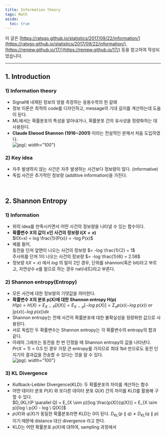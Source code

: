 ```yaml
---
title: Information theory
tags: Math
aside:
  toc: true
---
```


이 글은 [https://ratsgo.github.io/statistics/2017/09/22/information/](https://ratsgo.github.io/statistics/2017/09/22/information/), [https://reniew.github.io/17/](https://reniew.github.io/17/) 등을 참고하여 작성되었습니다.

<!--more-->

---

## 1. Introduction
### 1) Information theory
- Signal에 내재된 정보의 양을 측정하는 응용수학의 한 갈래
- 정보 이론은 최적의 code를 디자인하고, message의 기대 길이를 계산하는데 도움이 된다.
- ML에서는 확률분포의 특성을 알아내거나, 확률분포 간의 유사성을 정량화하는 데 사용된다.
- **Claude Elwood Shannon (1916~2001)** 이라는 전설적인 분께서 처음 도입하였다. <br>
![jpg](https://media.newyorker.com/photos/5909765cc14b3c606c1089f4/master/w_1023,c_limit/Roberts-Claude-Shannon.jpg){: width="100"}
### 2) Key idea
- 자주 발생하지 않는 사건은 자주 발생하는 사건보다 정보량이 많다. (informative)
- 독립 사건은 추가적인 정보량 (additive information)을 가진다.

<br>

## 2. Shannon Entropy
### 1) Information
- 위의 idea를 만족시키면서 어떤 사건의 정보량을 나타낼 수 있는 함수이다.
- **확률변수 X의 값이 x인 사건의 정보량 $I(X=x)$** <br>
$I(X=x) = log \frac{1}{P(x)} = -log P(x)$
- 예를 들어, <br>
동전을 던져 앞면이 나오는 사건의 정보량 $= -log \frac{1}{2} = 1$ <br>
주사위를 던져 1이 나오는 사건의 정보량 $= -log \frac{1}{6} = 2.58$
- 정보량 $I(X=x)$ 에서 $log$ 의 밑이 2인 경우, 단위를 shannon(혹은 bit)라고 부르고, 자연상수 $e$를 밑으로 하는 경우 nat(내트)라고 부른다.

### 2) Shannon entropy(Entropy)
- 모든 사건에 대한 정보량의 기댓값을 의미한다.
- **확률변수 X의 분포 p(X)에 대한 Shannon entropy H(p)** <br>
$H(p) = H(X) = E_{X \sim P}[I(X)] = E_{X \sim p}[-log \ p(X)] = \Sigma_x p(x) (-log \ p(x)) \textit{ or } \int p(x) (-log \ p(x)) dx$
- Shannon entropy는 전체 사건의 확률분포에 대한 불확실성을 정량화한 값으로 사용된다.
- 서로 독립인 두 확률변수는 Shannon entropy는 각 확률변수의 entropy의 합과 같다.
- 아래의 그래프는 동전을 한 번 던졌을 때 Shannon entropy의 값을 나타낸다. $Pr(X=1)=0.5$ 인 경우 가장 큰 entropy를 가지므로 최대 1bit 만으로도 동전 던지기의 결과값을 전송할 수 있다는 것을 알 수 있다. <br>
![jpg](https://upload.wikimedia.org/wikipedia/commons/thumb/2/22/Binary_entropy_plot.svg/450px-Binary_entropy_plot.svg.png){: width="100"}

### 3) KL Divergence
- Kullback-Leibler Divergence(KLD): 두 확률분포의 차이를 계산하는 함수
- 어떤 데이터 분포 $P(X)$ 와 또다른 데이터 분포 $Q(X)$ 간의 차이를 KLD를 활용해 구할 수 있다. <br>
$D_{KL}(P \parallel Q) = E_{X \sim p}[log \frac{p(X)}{q(X)}] = E_{X \sim p}[log \ p(X) - log \ Q(X)]$
- $p(X)$와 $q(X)$가 동일한 확률분포라면 KLD는 0이 된다. $D_{KL}(p \parallel q) \neq D_{KL}(q \parallel p)$ 이기 때문에 distance 대신 divergence 라고 한다.
- KLD는 어떤 확률분포 p(X)에 대하여, sampling 과정에서
